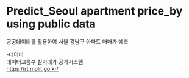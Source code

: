# Predict_Seoul apartment price_by using public data
공공데이터를 활용하여 서울 강남구 아파트 매매가 예측

-데이터
<br> 데이터교통부 실거래가 공개시스템
<br> https://rt.molit.go.kr/


